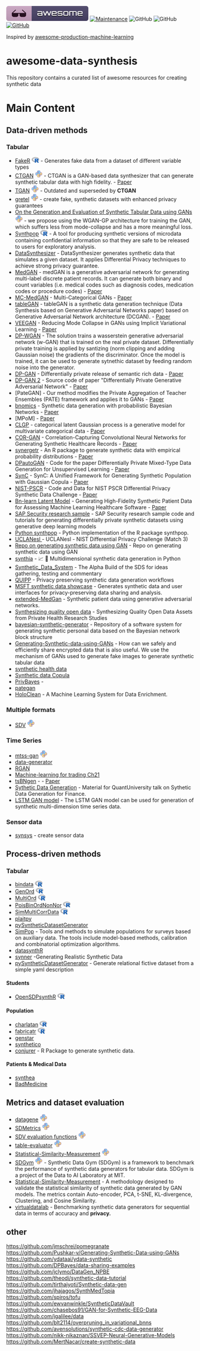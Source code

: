 [![Awesome](images/awesome.svg)](https://github.com/sindresorhus/awesome)
[![Maintenance](https://img.shields.io/badge/Maintained%3F-YES-green.svg)](https://github.com/joofio/awesome-data-synthesis/graphs/commit-activity)
![GitHub](https://img.shields.io/badge/Release-PROD-yellow.svg)
![GitHub](https://img.shields.io/badge/License-MIT-lightgrey.svg)
[![GitHub](https://img.shields.io/twitter/follow/4Elemento.svg?label=Follow)](https://twitter.com/4Elemento/)

Inspired by [awesome-production-machine-learning](https://github.com/EthicalML/awesome-production-machine-learning)

# awesome-data-synthesis
This repository contains a curated list of awesome resources for creating synthetic data


# Main Content

## Data-driven methods

### Tabular
* [FakeR](https://cran.r-project.org/web/packages/fakeR/index.html) <img src="images/R_logo.svg.png" width="20" heigth=18> - Generates fake data from a dataset of different variable types
* [CTGAN](https://github.com/sdv-dev/CTGAN) <img src="images/python.png" width="20" heigth=20> - CTGAN is a GAN-based data synthesizer that can generate synthetic tabular data with high fidelity. - [Paper](https://arxiv.org/pdf/1907.00503.pdf)
* [TGAN](https://github.com/sdv-dev/TGAN) <img src="images/python.png" width="20" heigth=20> - Outdated and superseded by **CTGAN**
* [gretel](https://github.com/gretelai/gretel-synthetics) <img src="images/python.png" width="20" heigth=20> - create fake, synthetic datasets with enhanced privacy guarantees
* [On the Generation and Evaluation of Synthetic Tabular Data using GANs](https://github.com/Baukebrenninkmeijer/On-the-Generation-and-Evaluation-of-Synthetic-Tabular-Data-using-GANs) <img src="images/python.png" width="20" heigth=20> - we propose using the WGAN-GP architecture for training the GAN, which suffers less from mode-collapse and has a more meaningful loss. 
* [Synthpop](https://cran.r-project.org/web/packages/synthpop/index.html)  <img src="images/R_logo.svg.png" width="20" heigth=18> - A tool for producing synthetic versions of microdata containing confidential information so that they are safe to be released to users for exploratory analysis.
* [DataSynthesizer](https://github.com/DataResponsibly/DataSynthesizer) - DataSynthesizer generates synthetic data that simulates a given dataset. It applies Differential Privacy techniques to achieve strong privacy guarantee.
* [MedGAN](https://github.com/mp2893/medgan) - medGAN is a generative adversarial network for generating multi-label discrete patient records. It can generate both binary and count variables (i.e. medical codes such as diagnosis codes, medication codes or procedure codes) - [Paper](https://arxiv.org/abs/1703.06490)
* [MC-MedGAN](https://github.com/rcamino/multi-categorical-gans) - Multi-Categorical GANs - [Paper](https://arxiv.org/pdf/1807.01202.pdf)
* [tableGAN](https://github.com/mahmoodm2/tableGAN) - tableGAN is a synthetic data generation technique (Data Synthesis based on Generative Adversarial Networks paper) based on Generative Adversarial Network architecture (DCGAN). - [Paper](http://www.vldb.org/pvldb/vol11/p1071-park.pdf)
* [VEEGAN](https://akashgit.github.io/VEEGAN/) - Reducing Mode Collapse in GANs using Implicit Variational Learning - [Paper](https://arxiv.org/abs/1705.07761)
* [DP-WGAN](https://github.com/nesl/nist_differential_privacy_synthetic_data_challenge) - The solution trains a wasserstein generative adversarial network (w-GAN) that is trained on the real private dataset. Differentially private training is applied by santizing (norm clipping and adding Gaussian noise) the gradients of the discriminator. Once the model is trained, it can be used to generate sytnethic dataset by feeding random noise into the generator. 
* [DP-GAN](https://github.com/alps-lab/dpgan) - Differentially private release of semantic rich data - [Paper](https://arxiv.org/abs/1801.01594)
* [DP-GAN 2](https://github.com/illidanlab/dpgan) - Source code of paper "Differentially Private Generative Adversarial Network" - [Paper](https://arxiv.org/abs/1802.06739)
* [PateGAN] -  Our method modifies the Private Aggregation of Teacher Ensembles (PATE) framework and applies it to GANs - [Paper](https://openreview.net/forum?id=S1zk9iRqF7)
* [bnomics](https://bitbucket.org/77D/bnomics/src/master/) - Synthetic data generation with probabilistic Bayesian Networks - [Paper](https://www.biorxiv.org/content/10.1101/2020.06.14.151084v1.full.pdf)
* [MPoM] - [Paper](https://www.tandfonline.com/doi/abs/10.1198/jasa.2009.tm08439)
* [CLGP](https://github.com/yaringal/CLGP) - categorical latent Gaussian process is a generative model for multivariate categorical data - [Paper](http://proceedings.mlr.press/v37/gala15.html)
* [COR-GAN](https://github.com/astorfi/cor-gan) - Correlation-Capturing Convolutional Neural Networks for Generating Synthetic Healthcare Records - [Paper](https://arxiv.org/pdf/2001.09346v2.pdf)
* [synergetr](https://github.com/avirkki/synergetr) - An R package to generate synthetic data with empirical probability distributions  - [Paper]()
* [DPautoGAN](https://github.com/DPautoGAN/DPautoGAN) - Code for the paper Differentially Private Mixed-Type Data Generation for Unsupervised Learning - [Paper]()
* [SynC](https://github.com/winstonll/SynC) - SynC: A Unified Framework for Generating Synthetic Population with Gaussian Copula - [Paper]()
* [NIST-PSCR](https://github.com/ClaireMcKayBowen/Code-for-NIST-PSCR-Differential-Privacy-Synthetic-Data-Challenge) - Code and Data for NIST PSCR Differential Privacy Synthetic Data Challenge - [Paper]()
* [Bn-learn Latent Model](https://github.com/zhenchenwang/latent_model) - Generating High-Fidelity Synthetic Patient Data for Assessing Machine Learning Healthcare Software - [Paper](https://www.nature.com/articles/s41746-020-00353-9)
* [SAP Security research sample](https://github.com/SAP-samples/security-research-differentially-private-generative-models/blob/master/Tutorial_dp-VAE.ipynb) - SAP Security research sample code and tutorials for generating differentially private synthetic datasets using generative deep learning models
* [Python synthpop](https://github.com/hazy/synthpop) - Python implementation of the R package synthpop.
* [UCLANesl ](https://github.com/nesl/nist_differential_privacy_synthetic_data_challenge) - UCLANesl - NIST Differential Privacy Challenge (Match 3)
* [Repo on generating synthetic data using GAN](https://github.com/datasciencecampus/synthetic-data) - Repo on generating synthetic data using GAN
* [synthia](https://github.com/dmey/synthia) - 📈 🐍 Multidimensional synthetic data generation in Python
* [Synthetic_Data_System](https://github.com/SDS-Architect/Synthetic_Data_System) - The Alpha Build of the SDS for ideas gathering, testing and commentary
* [QUIPP](https://github.com/alan-turing-institute/QUIPP-pipeline) - Privacy preserving synthetic data generation workflows
* [MSFT synthetic data showcase](https://github.com/microsoft/synthetic-data-showcase) - Generates synthetic data and user interfaces for privacy-preserving data sharing and analysis.
* [extended-MedGan](https://github.com/marcolussetti/extended-medgan) - Synthetic patient data using generative adversarial networks.
* [Synthesizing quality open data](https://github.com/TheRensselaerIDEA/synthetic_data) - Synthesizing Quality Open Data Assets from Private Health Research Studies
* [bayesian-synthetic-generator](https://github.com/ITMO-NSS-team/bayesian-synthetic-generator) - Repository of a software system for generating synthetic personal data based on the Bayesian network block structure
* [Generating-Synthetic-data-using-GANs](https://github.com/vibhavps/Generating-Synthetic-data-using-GANs) - How can we safely and efficiently share encrypted data that is also useful. We use the mechanism of GANs used to generate fake images to generate synthetic tabular data
* [synthetic health data](https://github.com/albert-kevin/SyntheticHealthData2020) 
* [Synthetic data Copula](https://github.com/superyang713/Synthetic_Data_Generation)
* [PrivBayes](https://sourceforge.net/projects/privbayes/) - 
* [pategan](https://bitbucket.org/mvdschaar/mlforhealthlabpub/src/master/alg/pategan/)
* [HoloClean](https://github.com/HoloClean/holoclean/) - A Machine Learning System for Data Enrichment.


### Multiple formats
* [SDV](https://github.com/sdv-dev/SDV) <img src="images/python.png" width="20" heigth=20>

### Time Series
* [mtss-gan](https://github.com/firmai/mtss-gan) <img src="images/python.png" width="20" heigth=20>
* [data-generator](https://github.com/KDD-OpenSource/data-generation)
* [RGAN](https://github.com/ratschlab/RGAN)
* [Machine-learning for trading Ch21](https://github.com/stefan-jansen/machine-learning-for-trading/tree/master/21_gans_for_synthetic_time_series)
* [tsBNgen](https://github.com/manitadayon/tsBNgen) - - [Paper](https://arxiv.org/pdf/2009.04595.pdf)
* [Sythetic Data Generation](https://github.com/stefan-jansen/synthetic-data-for-finance) - Material for QuantUniversity talk on Sythetic Data Generation for Finance.
* [LSTM GAN model](https://github.com/StoicGilgamesh/LSTM-GAN-) - The LSTM GAN model can be used for generation of synthetic multi-dimension time series data.


### Sensor data
* [synsys](https://github.com/jb3dahmen/SynSys-Updated) - create sensor data 

## Process-driven methods

### Tabular
* [bindata](https://cran.r-project.org/web/packages/bindata/index.html) <img src="images/R_logo.svg.png" width="20" heigth=18>
* [GenOrd](https://cran.r-project.org/web/packages/GenOrd/index.html) <img src="images/R_logo.svg.png" width="20" heigth=18>
* [MultiOrd](https://cran.r-project.org/web/packages/MultiOrd/index.html) <img src="images/R_logo.svg.png" width="20" heigth=18>
* [PoisBinOrdNonNor](https://cran.r-project.org/web/packages/PoisBinOrdNonNor/index.html) <img src="images/R_logo.svg.png" width="20" heigth=18>
* [SimMultiCorrData](https://cran.r-project.org/web/packages/SimMultiCorrData/index.html) <img src="images/R_logo.svg.png" width="20" heigth=18>
* [plaitpy](https://github.com/plaitpy/plaitpy) 
* [pySyntheticDatasetGenerator](https://github.com/EDS-APHP/pySyntheticDatasetGenerator)
* [SimPop](https://cran.r-project.org/web/packages/simPop/index.html) - Tools and methods to simulate populations for surveys based on auxiliary data. The tools include model-based methods, calibration and combinatorial optimization algorithms. 
* [datasynthR](https://github.com/jknowles/datasynthR)
* [synner](https://github.com/huda-lab/synner) -Generating Realistic Synthetic Data
* [pySyntheticDatasetGenerator](https://github.com/EDS-APHP/pySyntheticDatasetGenerator) - Generate relational fictive dataset from a simple yaml description



#### Students
* [OpenSDPsynthR](https://github.com/opensdp/OpenSDPsynthR) <img src="images/R_logo.svg.png" width="20" heigth=18>

#### Population
* [charlatan](https://cran.r-project.org/web/packages/charlatan/index.html) <img src="images/R_logo.svg.png" width="20" heigth=18>
* [fabricatr](https://cran.r-project.org/web/packages/fabricatr/index.html) <img src="images/R_logo.svg.png" width="20" heigth=18>
* [genstar](https://github.com/ANRGenstar/genstar)  
* [synthetico](https://github.com/marcovisibelli/synthetico)  
* [conjurer](https://github.com/SidharthMacherla/conjurer) - R Package to generate synthetic data.


#### Patients & Medical Data
* [synthea](https://github.com/synthetichealth/synthea)
* [BadMedicine](https://github.com/HicServices/BadMedicine)

## Metrics and dataset evaluation 
* [datagene](https://github.com/firmai/datagene) <img src="images/python.png" width="20" heigth=20>
* [SDMetrics](https://github.com/sdv-dev/SDMetrics) <img src="images/python.png" width="20" heigth=20>
* [SDV evaluation functions](https://github.com/sdv-dev/SDV) <img src="images/python.png" width="20" heigth=20>
* [table-evaluator](https://github.com/Baukebrenninkmeijer/table-evaluator) <img src="images/python.png" width="20" heigth=20>
* [Statistical-Similarity-Measurement](https://github.com/Olliang/Statistical-Similarity-Measurement) <img src="images/python.png" width="20" heigth=20>
* [SDGym](https://github.com/sdv-dev/SDGym) <img src="images/python.png" width="20" heigth=20> - Synthetic Data Gym (SDGym) is a framework to benchmark the performance of synthetic data generators for tabular data. SDGym is a project of the Data to AI Laboratory at MIT.
* [Statistical-Similarity-Measurement](https://github.com/Olliang/Statistical-Similarity-Measurement) - A methodology designed to validate the statistical similarity of synthetic data generated by GAN models. The metrics contain Auto-encoder, PCA, t-SNE, KL-divergence, Clustering, and Cosine Similarity.
* [virtualdatalab](https://github.com/mostly-ai/virtualdatalab) - Benchmarking synthetic data generators for sequential data in terms of accuracy and **privacy.**



## other 
https://github.com/jmschrei/pomegranate  
https://github.com/Pushkar-v/Generating-Synthetic-Data-using-GANs  
https://github.com/ydataai/ydata-synthetic   
https://github.com/DPBayes/data-sharing-examples     
https://github.com/jclymo/DataGen_NPBE   
https://github.com/theodi/synthetic-data-tutorial  
https://github.com/tirthajyoti/Synthetic-data-gen  
https://github.com/jhajagos/SynthMedTopia  
https://github.com/spiros/tofu  
https://github.com/ewvanwinkle/SyntheticDataVault  
https://github.com/chasebos91/GAN-for-Synthetic-EEG-Data  
https://github.com/jgalilee/data  
https://github.com/blt2114/overpruning_in_variational_bnns  
https://github.com/avensolutions/synthetic-cdc-data-generator  
https://github.com/nikk-nikaznan/SSVEP-Neural-Generative-Models  
https://github.com/MertNacar/create-synthetic-data
